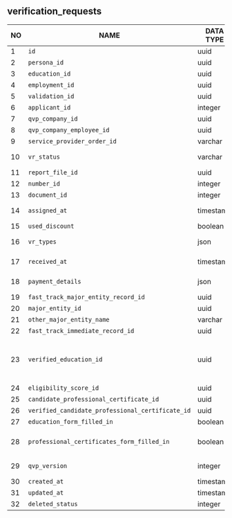 verification_requests
----------------------------


NO | NAME | DATA TYPE | PK | FK | DESCRIPTION  | COMMENTS          
---|------|-----------|----|----|--------------|----------
1|`id` | uuid | V |  | autogenerated | 
2|`persona_id` | uuid |  | [`verification_request_persona`](verification_request_persona.md) | Personal information. Relationship cardinality: 1-1 | 
3|`education_id` | uuid |  | [`verification_request_education`](verification_request_education.md) |  | 
4|`employment_id` | uuid |  | [`verification_request_employment`](verification_request_employment.md) |  | 
5|`validation_id` | uuid |  | [`verification_request_validations`](verification_request_validations.md) | Reference to the most recent validation | 
6|`applicant_id` | integer |  | [`applicants`](applicants.md) |  | 
7|`qvp_company_id` | uuid |  | [`qvp_companies`](qvp_companies.md) |  | 
8|`qvp_company_employee_id` | uuid |  | [`qvp_company_employees`](qvp_company_employees.md) |  | 
9|`service_provider_order_id` | varchar |  |  | TODO: what is it? | 
10|`vr_status` | varchar |  |  | One of: draft, unpaid, payment pending, paid, qualified, withdrawn, unqualified. | 
11|`report_file_id` | uuid |  | [`file_storage`](file_storage.md) | uuid - a file that contains a printable verification report | 
12|`number_id` | integer |  |  | TODO: what is it? | 
13|`document_id` | integer |  |  | User-readable id of the document | 
14|`assigned_at` | timestamp |  |  | Date and time when the vr was assigned to a specific verifier (employee) within the Service provider | 
15|`used_discount` | boolean |  |  |  | 
16|`vr_types` | json |  |  | An array of verification_request types required: ["education","experience","professionalCertificate"] | 
17|`received_at` | timestamp |  |  | Received (distributed to) by a Service provider company | 
18|`payment_details` | json |  |  | JSON describing payment totals as well as separate payments as an array | 
19|`fast_track_major_entity_record_id` | uuid |  | [`fast_track_major_entity_record`](fast_track_major_entity_record.md) |  | 
20|`major_entity_id` | uuid |  | [`fast_track_major_entity_record`](fast_track_major_entity_record.md) |  | 
21|`other_major_entity_name` | varchar |  |  |  | 
22|`fast_track_immediate_record_id` | uuid |  | [`fast_track_immediate_record`](fast_track_immediate_record.md) |  | 
23|`verified_education_id` | uuid |  | [`verification_request_education`](verification_request_education.md) | TODO: why are there 2 separate references to vr_education in this table - one in this field and another - in education_id? If education has been verified it would have been logical to store 'verified' status in vr_education table | 
24|`eligibility_score_id` | uuid |  | [`verification_request_eligibility_scores`](verification_request_eligibility_scores.md) |  | 
25|`candidate_professional_certificate_id` | uuid |  | [`verification_request_candidate_professional_certificate`](verification_request_candidate_professional_certificate.md) |  | 
26|`verified_candidate_professional_certificate_id` | uuid |  | [`verification_request_candidate_professional_certificate`](verification_request_candidate_professional_certificate.md) |  | 
27|`education_form_filled_in` | boolean |  |  | Shows if verification_request_education is filled in | 
28|`professional_certificates_form_filled_in` | boolean |  |  | Shows if verification_request_candidate_professional_certificate is filled in | 
29|`qvp_version` | integer |  |  | not sure but I guess it distinguishes the requests from QVP v1 and QVP v2. Better to keep it | 
30|`created_at` | timestamp |  |  |  | 
31|`updated_at` | timestamp |  |  |  | 
32|`deleted_status` | integer |  |  | 0 - active record, 1 - deleted record. | 

